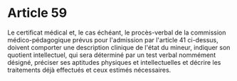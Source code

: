 # Article 59

Le certificat médical et, le cas échéant, le procès-verbal de la commission médico-pédagogique prévus pour l'admission par l'article 41 ci-dessus, doivent comporter une description clinique de l'état du mineur, indiquer son quotient intellectuel, qui sera déterminé par un test verbal nommément désigné, préciser ses aptitudes physiques et intellectuelles et décrire les traitements déjà effectués et ceux estimés nécessaires.
